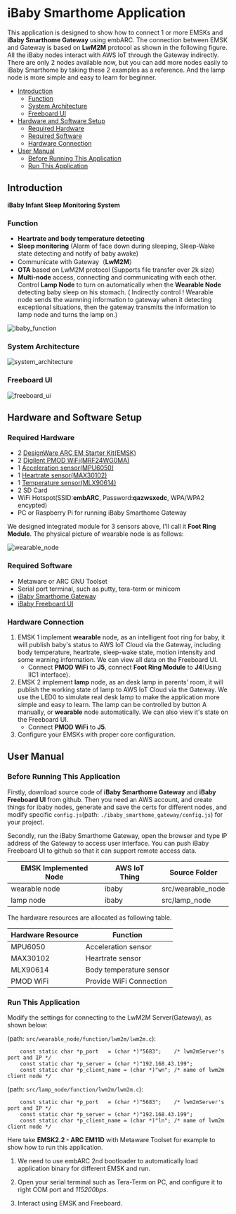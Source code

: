 # iBaby Smarthome Application
This application is designed to show how to connect 1 or more EMSKs and **iBaby Smarthome Gateway** using embARC. The connection between EMSK and Gateway is based on **LwM2M** protocol as shown in the following figure. All the iBaby nodes interact with AWS IoT through the Gateway indirectly. There are only 2 nodes available now, but you can add more nodes easily to iBaby Smarthome by taking these 2 examples as a reference. And the lamp node is more simple and easy to learn for beginner.

* [Introduction](#introduction)
	* [Function](#function)
	* [System Architecture](#system-architecture)
	* [Freeboard UI](#freeboard-ui)
* [Hardware and Software Setup](#hardware-and-software-setup)
	* [Required Hardware](#required-hardware)
	* [Required Software](#required-software)
	* [Hardware Connection](#hardware-connection)
* [User Manual](#user-manual)
	* [Before Running This Application](#before-running-this-application)
	* [Run This Application](#run-this-application)

## Introduction
**iBaby Infant Sleep Monitoring System**

### Function

- **Heartrate and body temperature detecting**
- **Sleep monitoring** (Alarm of face down during sleeping, Sleep-Wake state detecting and notify of baby awake)
- Communicate with Gateway（**LwM2M**）
- **OTA** based on LwM2M protocol (Supports file transfer over 2k size)
- **Multi-node** access, connecting and communicating with each other.
  Control **Lamp Node** to turn on automatically when the **Wearable Node** detecting baby sleep on his stomach.
  ( Indirectly control ! Wearable node sends the warnning information to gateway when it detecting exceptional situations,
   then the gateway transmits the information to lamp node and turns the lamp on.)

![ibaby_function][0]

### System Architecture

![system_architecture][1]

### Freeboard UI

![freeboard_ui][2]

## Hardware and Software Setup
### Required Hardware
- 2 [DesignWare ARC EM Starter Kit(EMSK)][30]
- 2 [Digilent PMOD WiFi(MRF24WG0MA)][31]
- 1 [Acceleration sensor(MPU6050)][32]
- 1 [Heartrate sensor(MAX30102)][33]
- 1 [Temperature sensor(MLX90614)][34]
- 2 SD Card
- WiFi Hotspot(SSID:**embARC**, Password:**qazwsxedc**, WPA/WPA2 encypted)
- PC or Raspberry Pi for running iBaby Smarthome Gateway

We designed integrated module for 3 sensors above, I'll call it **Foot Ring Module**. The physical picture of wearable node is as follows:

![wearable_node][3]

### Required Software
- Metaware or ARC GNU Toolset
- Serial port terminal, such as putty, tera-term or minicom
- [iBaby Smarthome Gateway][35]
- [iBaby Freeboard UI][36]

### Hardware Connection
1. EMSK 1 implement **wearable** node, as an intelligent foot ring for baby, it will publish baby's status to AWS IoT Cloud via the Gateway, including body temperature, heartrate, sleep-wake state, motion intensity and some warning information. We can view all data on the Freeboard UI.
   - Connect **PMOD WiFi** to **J5**, connect **Foot Ring Module** to **J4**(Using IIC1 interface).
2. EMSK 2 implement **lamp** node, as an desk lamp in parents' room, it will publish the working state of lamp to AWS IoT Cloud via the Gateway. We use the LED0 to simulate real desk lamp to make the application more simple and easy to learn. The lamp can be controlled by button A manually, or **wearable** node automatically. We can also view it's state on the Freeboard UI.
	- Connect **PMOD WiFi** to **J5**.
3. Configure your EMSKs with proper core configuration.

## User Manual
### Before Running This Application
Firstly, download source code of **iBaby Smarthome Gateway** and **iBaby Freeboard UI** from github. Then you need an AWS account, and create things for ibaby nodes, generate and save the certs for different nodes, and modify specific `config.js`(path: `./ibaby_smarthome_gateway/config.js`) for your project.

Secondly, run the iBaby Smarthome Gateway, open the browser and type IP address of the Gateway to access user interface. You can push iBaby Freeboard UI to github so that it can support remote access data.

|  EMSK Implemented Node   |    AWS IoT Thing      |     Source Folder      |
| ------------------------ | --------------------- | ---------------------- |
|      wearable node       |        ibaby          |   src/wearable_node    |
|      lamp node           |        ibaby          |   src/lamp_node        |

The hardware resources are allocated as following table.

|  Hardware Resource  |            Function                                           |
| ------------------- | ------------------------------------------------------------- |
|  MPU6050            |        Acceleration sensor                                    |
|  MAX30102           |        Heartrate sensor                                       |
|  MLX90614           |        Body temperature sensor                                |
|  PMOD WiFi          |        Provide WiFi Connection                                |

### Run This Application

Modify the settings for connecting to the LwM2M Server(Gateway), as shown below:

(path: `src/wearable_node/function/lwm2m/lwm2m.c`):

		const static char *p_port   = (char *)"5683";    /* lwm2mServer's port and IP */
		const static char *p_server = (char *)"192.168.43.199";
		const static char *p_client_name = (char *)"wn"; /* name of lwm2m client node */

(path: `src/lamp_node/function/lwm2m/lwm2m.c`):

		const static char *p_port   = (char *)"5683";    /* lwm2mServer's port and IP */
		const static char *p_server = (char *)"192.168.43.199";
		const static char *p_client_name = (char *)"ln"; /* name of lwm2m client node */

Here take **EMSK2.2 - ARC EM11D** with Metaware Toolset for example to show how to run this application.

1. We need to use embARC 2nd bootloader to automatically load application binary for different EMSK and run.

2. Open your serial terminal such as Tera-Term on PC, and configure it to right COM port and *115200bps*.

3. Interact using EMSK and Freeboard.

[0]: ./doc/screenshots/ibaby_function.PNG         "ibaby_function"
[1]: ./doc/screenshots/system_architecture.PNG    "system_architecture"
[2]: ./doc/screenshots/freeboard_ui.png           "freeboard_ui"
[3]: ./doc/screenshots/wearable_node.jpg          "wearable_node"

[30]: https://www.synopsys.com/dw/ipdir.php?ds=arc_em_starter_kit    "DesignWare ARC EM Starter Kit(EMSK)"
[31]: http://store.digilentinc.com/pmodwifi-wifi-interface-802-11g/    "Digilent PMOD WiFi(MRF24WG0MA)"
[32]: https://www.invensense.com/products/motion-tracking/6-axis/mpu-6050/    "Acceleration sensor(MPU6050)"
[33]: http://www.electronics-lab.com/max30102/    "Heartrate sensor(MAX30102)"
[34]: https://developer.mbed.org/components/MLX90614-I2C-Infrared-Thermometer/    "Temperature sensor(MLX90614)"
[35]: https://github.com/XiangcaiHuang/ibaby.git    "iBaby Smarthome Gateway"
[36]: https://github.com/XiangcaiHuang/ibaby.git    "iBaby Freeboard UI"

